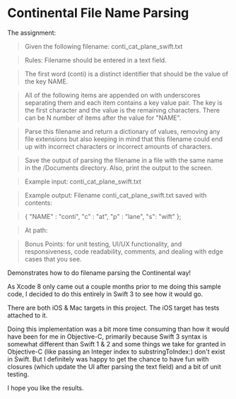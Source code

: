 # Continental File Name Parsing
The assignment:

>Given the following filename:  conti_cat_plane_swift.txt

>Rules: 
>Filename should be entered in a text field.

>The first word (conti) is a distinct identifier that should be the value of the key NAME.


>All of the following items are appended on with underscores separating them and each item contains a key value pair. The key is the first character and the value is the remaining characters. There can be N number of items after the value for "NAME".


>Parse this filename and return a dictionary of values, removing any file extensions but also keeping in mind that this filename could end up with incorrect characters or incorrect amounts of characters.


>Save the output of parsing the filename in a file with the same name in the /Documents directory.  Also, print the output to the screen.


>Example input: 
>conti_cat_plane_swift.txt


>Example output: 
>Filename conti_cat_plane_swift.txt saved with contents:


>{ 
>"NAME" : "conti", 
>"c" : "at", 
>"p" : "lane", 
>"s": "wift" 
>};


>At path: <URL path to conti_cat_plane_swift.txt > 


>Bonus Points: for unit testing, UI/UX functionality, and responsiveness, code readability, comments, and dealing with edge cases that you see. 


Demonstrates how to do filename parsing the Continental way!

As Xcode 8 only came out a couple months prior to me doing this sample code, I decided to do this entirely in Swift 3 to see how it would go.

There are both iOS & Mac targets in this project.  The iOS target has tests attached to it.

Doing this implementation was a bit more time consuming than how it would have been for me in Objective-C, primarily because Swift 3 syntax is somewhat different than Swift 1 & 2 and some things we take for granted in Objective-C (like passing an Integer index to substringToIndex:) don't exist in Swift.  But I definitely was happy to get the chance to have fun with closures (which update the UI after parsing the text field) and a bit of unit testing.

I hope you like the results.

